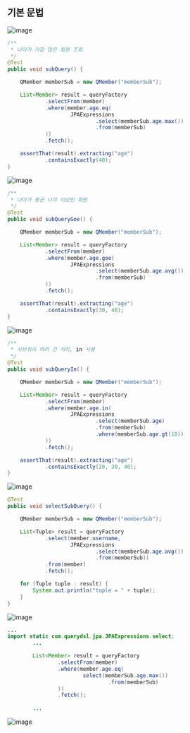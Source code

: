 ## **기본 문법**

![image](https://user-images.githubusercontent.com/79301439/189838284-dbe6c2b1-5bb5-4d43-a8a7-a929f69ee77a.png)

```java
/**
 * 나이가 가장 많은 회원 조회
 */
@Test
public void subQuery() {

    QMember memberSub = new QMember("memberSub");

    List<Member> result = queryFactory
            .selectFrom(member)
            .where(member.age.eq(
                    JPAExpressions
                            .select(memberSub.age.max())
                            .from(memberSub)
            ))
            .fetch();

    assertThat(result).extracting("age")
            .containsExactly(40);
}
```

![image](https://user-images.githubusercontent.com/79301439/189838695-5fe96b5e-ac3e-4a4a-a10f-a86f29c90581.png)

```java
/**
 * 나이가 평균 나이 이상인 회원
 */
@Test
public void subQueryGoe() {

    QMember memberSub = new QMember("memberSub");

    List<Member> result = queryFactory
            .selectFrom(member)
            .where(member.age.goe(
                    JPAExpressions
                            .select(memberSub.age.avg())
                            .from(memberSub)
            ))
            .fetch();

    assertThat(result).extracting("age")
            .containsExactly(30, 40);
}
```

![image](https://user-images.githubusercontent.com/79301439/189838955-0f6e9689-8907-4803-a8ed-e636faf3acdc.png)

```java
/**
 * 서브쿼리 여러 건 처리, in 사용
 */
@Test
public void subQueryIn() {

    QMember memberSub = new QMember("memberSub");

    List<Member> result = queryFactory
            .selectFrom(member)
            .where(member.age.in(
                    JPAExpressions
                            .select(memberSub.age)
                            .from(memberSub)
                            .where(memberSub.age.gt(10))
            ))
            .fetch();

    assertThat(result).extracting("age")
            .containsExactly(20, 30, 40);
}
```

![image](https://user-images.githubusercontent.com/79301439/189839194-5b55847d-4902-4bfa-ba17-938b21e84b6c.png)

```java
@Test
public void selectSubQuery() {

    QMember memberSub = new QMember("memberSub");

    List<Tuple> result = queryFactory
            .select(member.username,
                    JPAExpressions
                            .select(memberSub.age.avg())
                            .from(memberSub))
            .from(member)
            .fetch();

    for (Tuple tuple : result) {
        System.out.println("tuple = " + tuple);
    }
}
```

![image](https://user-images.githubusercontent.com/79301439/189839503-0f41d805-d3a3-47cc-8ba7-2dfa9ee1bf7a.png)

```java
...
import static com.querydsl.jpa.JPAExpressions.select;
        ...

        List<Member> result = queryFactory
                .selectFrom(member)
                .where(member.age.eq(
                        select(memberSub.age.max())
                                .from(memberSub)
                ))
                .fetch();
                
        ...

```

![image](https://user-images.githubusercontent.com/79301439/189839826-aaf5681f-3031-42fd-b8d4-a7cc2dbbdca0.png)
